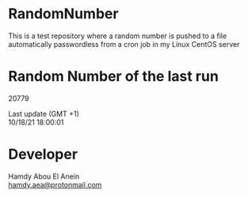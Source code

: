 # RandomNumber    
This is a test repository where a random number is pushed to a file automatically passwordless from a cron job in my Linux CentOS server    
# Random Number of the last run   
20779
      
Last update (GMT +1)    
10/18/21 18:00:01
# Developer    
Hamdy Abou El Anein   
hamdy.aea@protonmail.com
